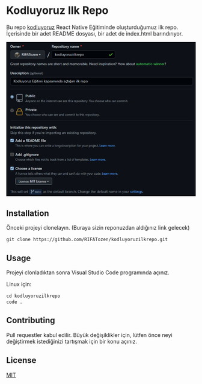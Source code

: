 # Kodluyoruz Ilk Repo

Bu repo [kodluyoruz](https://www.kodluyoruz.org/) React Native Eğitiminde oluşturduğumuz ilk repo. İçerisinde bir adet README dosyası, bir adet de index.html barındırıyor.

![github](merhaba.png)

## Installation 

Önceki projeyi clonelayın. (Buraya sizin reponuzdan aldığınız link gelecek)
```
git clone https://github.com/RIFATozen/kodluyoruzilkrepo.git
```

## Usage

Projeyi clonladıktan sonra Visual Studio Code programında açınız.

Linux için:

```
cd kodluyoruzilkrepo
code .
```

## Contributing

Pull requestler kabul edilir. Büyük değişiklikler için, lütfen önce neyi değiştirmek istediğinizi tartışmak için bir konu açınız.

## License

[MIT](https://choosealicense.com/licenses/mit/)